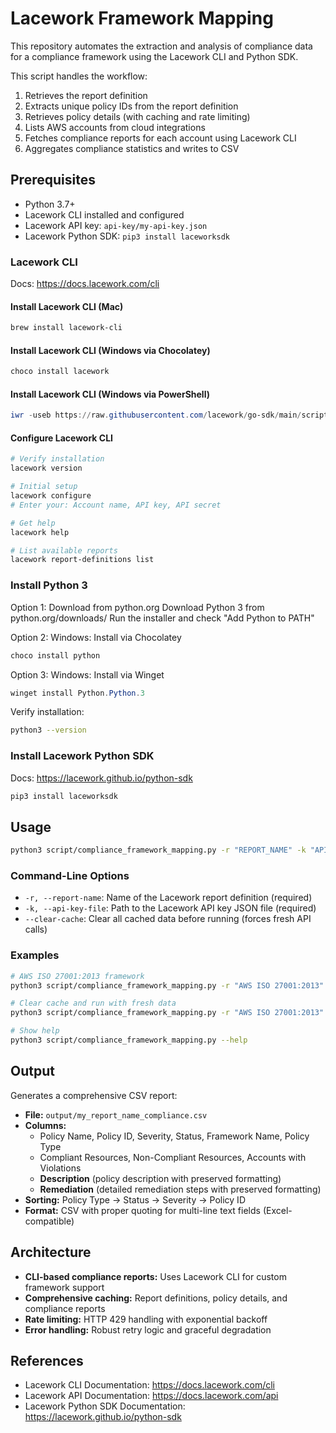 # Lacework Framework Mapping

This repository automates the extraction and analysis of compliance data for a compliance framework using the Lacework CLI and Python SDK.

This script handles the workflow:
1. Retrieves the report definition
2. Extracts unique policy IDs from the report definition
3. Retrieves policy details (with caching and rate limiting)
4. Lists AWS accounts from cloud integrations
5. Fetches compliance reports for each account using Lacework CLI
6. Aggregates compliance statistics and writes to CSV

## Prerequisites

- Python 3.7+
- Lacework CLI installed and configured
- Lacework API key: `api-key/my-api-key.json`
- Lacework Python SDK: `pip3 install laceworksdk`

### Lacework CLI

Docs: https://docs.lacework.com/cli

#### Install Lacework CLI (Mac)
```bash
brew install lacework-cli
```

#### Install Lacework CLI (Windows via Chocolatey)
```powershell
choco install lacework
```

#### Install Lacework CLI (Windows via PowerShell)
```powershell
iwr -useb https://raw.githubusercontent.com/lacework/go-sdk/main/scripts/install.ps1 | iex
```

#### Configure Lacework CLI
```bash
# Verify installation
lacework version

# Initial setup
lacework configure
# Enter your: Account name, API key, API secret

# Get help 
lacework help

# List available reports
lacework report-definitions list
```

### Install Python 3

Option 1: Download from python.org
Download Python 3 from python.org/downloads/
Run the installer and check "Add Python to PATH"

Option 2: Windows: Install via Chocolatey
```powershell
choco install python
```

Option 3: Windows: Install via Winget
```powershell
winget install Python.Python.3
```

Verify installation:
```bash
python3 --version
```

### Install Lacework Python SDK

Docs: https://lacework.github.io/python-sdk
```bash
pip3 install laceworksdk
```

## Usage

```bash
python3 script/compliance_framework_mapping.py -r "REPORT_NAME" -k "API_KEY_FILE" [--clear-cache]
```

### Command-Line Options

- `-r, --report-name`: Name of the Lacework report definition (required)
- `-k, --api-key-file`: Path to the Lacework API key JSON file (required)
- `--clear-cache`: Clear all cached data before running (forces fresh API calls)

### Examples

```bash
# AWS ISO 27001:2013 framework
python3 script/compliance_framework_mapping.py -r "AWS ISO 27001:2013" -k api-key/my-lw-api-key.json

# Clear cache and run with fresh data
python3 script/compliance_framework_mapping.py -r "AWS ISO 27001:2013" -k api-key/my-lw-api-key.json --clear-cache

# Show help
python3 script/compliance_framework_mapping.py --help
```

## Output

Generates a comprehensive CSV report:
- **File:** `output/my_report_name_compliance.csv`
- **Columns:** 
  - Policy Name, Policy ID, Severity, Status, Framework Name, Policy Type
  - Compliant Resources, Non-Compliant Resources, Accounts with Violations
  - **Description** (policy description with preserved formatting)
  - **Remediation** (detailed remediation steps with preserved formatting)
- **Sorting:** Policy Type → Status → Severity → Policy ID
- **Format:** CSV with proper quoting for multi-line text fields (Excel-compatible)

## Architecture

- **CLI-based compliance reports:** Uses Lacework CLI for custom framework support
- **Comprehensive caching:** Report definitions, policy details, and compliance reports
- **Rate limiting:** HTTP 429 handling with exponential backoff
- **Error handling:** Robust retry logic and graceful degradation

## References
- Lacework CLI Documentation: https://docs.lacework.com/cli
- Lacework API Documentation: https://docs.lacework.com/api
- Lacework Python SDK Documentation: https://lacework.github.io/python-sdk




